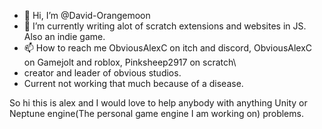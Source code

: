 - 👋 Hi, I’m @David-Orangemoon
- 🌱 I’m currently writing alot of scratch extensions and websites in JS. Also an indie game.
- 📫 How to reach me ObviousAlexC on itch and discord, ObviousAlexC on Gamejolt and roblox, Pinksheep2917 on scratch\
- creator and leader of obvious studios.
- Current not working that much because of a disease.

So hi this is alex and I would love to help anybody with anything Unity or Neptune engine(The personal game engine I am working on) problems.
